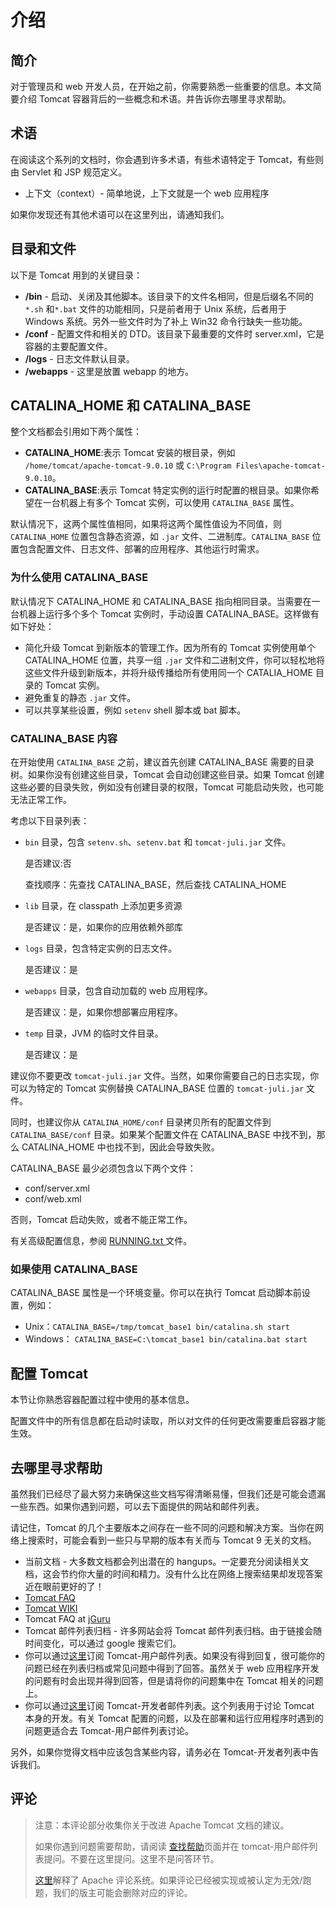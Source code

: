 # 介绍

## 简介

对于管理员和 web 开发人员，在开始之前，你需要熟悉一些重要的信息。本文简要介绍 Tomcat 容器背后的一些概念和术语。并告诉你去哪里寻求帮助。

## 术语

在阅读这个系列的文档时，你会遇到许多术语，有些术语特定于 Tomcat，有些则由 Servlet 和 JSP 规范定义。

- 上下文（context）- 简单地说，上下文就是一个 web 应用程序

如果你发现还有其他术语可以在这里列出，请通知我们。

## 目录和文件

以下是 Tomcat 用到的关键目录：

- **/bin** - 启动、关闭及其他脚本。该目录下的文件名相同，但是后缀名不同的 `*.sh` 和`*.bat` 文件的功能相同，只是前者用于 Unix 系统，后者用于 Windows 系统。另外一些文件时为了补上 Win32 命令行缺失一些功能。
- **/conf** - 配置文件和相关的 DTD。该目录下最重要的文件时 server.xml，它是容器的主要配置文件。
- **/logs** - 日志文件默认目录。
- **/webapps** - 这里是放置 webapp 的地方。

## CATALINA_HOME 和 CATALINA_BASE

整个文档都会引用如下两个属性：

- **CATALINA_HOME**:表示 Tomcat 安装的根目录，例如 `/home/tomcat/apache-tomcat-9.0.10` 或 `C:\Program Files\apache-tomcat-9.0.10`。
- **CATALINA_BASE**:表示 Tomcat 特定实例的运行时配置的根目录。如果你希望在一台机器上有多个 Tomcat 实例，可以使用 `CATALINA_BASE` 属性。

默认情况下，这两个属性值相同，如果将这两个属性值设为不同值，则`CATALINA_HOME` 位置包含静态资源，如 `.jar` 文件、二进制库。`CATALINA_BASE` 位置包含配置文件、日志文件、部署的应用程序、其他运行时需求。

### 为什么使用 CATALINA_BASE

默认情况下 CATALINA_HOME 和 CATALINA_BASE 指向相同目录。当需要在一台机器上运行多个多个 Tomcat 实例时，手动设置 CATALINA_BASE。这样做有如下好处：

- 简化升级 Tomcat 到新版本的管理工作。因为所有的 Tomcat 实例使用单个 CATALINA_HOME 位置，共享一组 `.jar` 文件和二进制文件，你可以轻松地将这些文件升级到新版本，并将升级传播给所有使用同一个 CATALIA_HOME 目录的 Tomcat 实例。
- 避免重复的静态 `.jar` 文件。
- 可以共享某些设置，例如 `setenv` shell 脚本或 bat 脚本。

### CATALINA_BASE 内容

在开始使用 `CATALINA_BASE` 之前，建议首先创建 CATALINA_BASE 需要的目录树。如果你没有创建这些目录，Tomcat 会自动创建这些目录。如果 Tomcat 创建这些必要的目录失败，例如没有创建目录的权限，Tomcat 可能启动失败，也可能无法正常工作。

考虑以下目录列表：

- `bin` 目录，包含 `setenv.sh`、`setenv.bat` 和 `tomcat-juli.jar` 文件。

    是否建议:否

    查找顺序：先查找 CATALINA_BASE，然后查找 CATALINA_HOME

- `lib` 目录，在 classpath 上添加更多资源

    是否建议：是，如果你的应用依赖外部库

- `logs` 目录，包含特定实例的日志文件。

    是否建议：是

- `webapps` 目录，包含自动加载的 web 应用程序。

    是否建议：是，如果你想部署应用程序。

- `temp` 目录，JVM 的临时文件目录。

    是否建议：是

建议你不要更改 `tomcat-juli.jar` 文件。当然，如果你需要自己的日志实现，你可以为特定的 Tomcat 实例替换 CATALINA_BASE 位置的 `tomcat-juli.jar` 文件。

同时，也建议你从 `CATALINA_HOME/conf` 目录拷贝所有的配置文件到 `CATALINA_BASE/conf` 目录。如果某个配置文件在 CATALINA_BASE 中找不到，那么 CATALINA_HOME 中也找不到，因此会导致失败。

CATALINA_BASE 最少必须包含以下两个文件：

- conf/server.xml
- conf/web.xml

否则，Tomcat 启动失败，或者不能正常工作。

有关高级配置信息，参阅 [RUNNING.txt ](https://tomcat.apache.org/tomcat-9.0-doc/RUNNING.txt) 文件。

### 如果使用 CATALINA_BASE

CATALINA_BASE 属性是一个环境变量。你可以在执行 Tomcat 启动脚本前设置，例如：

- Unix：`CATALINA_BASE=/tmp/tomcat_base1 bin/catalina.sh start`
- Windows： `CATALINA_BASE=C:\tomcat_base1 bin/catalina.bat start`

## 配置 Tomcat

本节让你熟悉容器配置过程中使用的基本信息。

配置文件中的所有信息都在启动时读取，所以对文件的任何更改需要重启容器才能生效。

## 去哪里寻求帮助

虽然我们已经尽了最大努力来确保这些文档写得清晰易懂，但我们还是可能会遗漏一些东西。如果你遇到问题，可以去下面提供的网站和邮件列表。

请记住，Tomcat 的几个主要版本之间存在一些不同的问题和解决方案。当你在网络上搜索时，可能会看到一些只与早期的版本有关而与 Tomcat 9 无关的文档。

- 当前文档 - 大多数文档都会列出潜在的 hangups。一定要充分阅读相关文档，这会节约你大量的时间和精力。没有什么比在网络上搜索结果却发现答案近在眼前更好的了！
- [Tomcat FAQ](https://wiki.apache.org/tomcat/FAQ)
- [Tomcat WIKI](https://wiki.apache.org/tomcat/)
- Tomcat FAQ at [jGuru](http://www.jguru.com/faq/home.jsp?topic=Tomcat)
- Tomcat 邮件列表归档 - 许多网站会将 Tomcat 邮件列表归档。由于链接会随时间变化，可以通过 google 搜索它们。
- 你可以通过[这里](https://tomcat.apache.org/lists.html)订阅 Tomcat-用户邮件列表。如果没有得到回复，很可能你的问题已经在列表归档或常见问题中得到了回答。虽然关于 web 应用程序开发的问题有时会出现并得到回答，但是请将你的问题集中在 Tomcat 相关的问题上。
- 你可以通过[这里](https://tomcat.apache.org/lists.html)订阅 Tomcat-开发者邮件列表。这个列表用于讨论 Tomcat 本身的开发。有关 Tomcat 配置的问题，以及在部署和运行应用程序时遇到的问题更适合去 Tomcat-用户邮件列表讨论。

另外，如果你觉得文档中应该包含某些内容，请务必在 Tomcat-开发者列表中告诉我们。

## 评论

> 注意：本评论部分收集你关于改进 Apache Tomcat 文档的建议。
>
> 如果你遇到问题需要帮助，请阅读 [查找帮助](https://tomcat.apache.org/findhelp.html)页面并在 tomcat-用户邮件列表提问。不要在这里提问。这里不是问答环节。
>
> [这里](https://tomcat.apache.org/tomcat-9.0-doc/comments.html)解释了 Apache 评论系统。如果评论已经被实现或被认定为无效/跑题，我们的版主可能会删除对应的评论。

